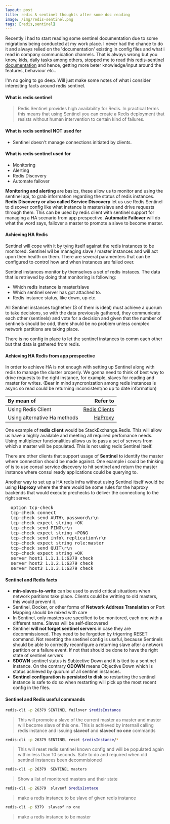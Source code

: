 ```yaml
---
layout: post
title: redis & sentinel thoughts after some doc reading
image: /img/redis-sentinel.png
tags: [redis,sentinel]
---
```


Recently i had to start reading some sentinel documentation due to some migrations being conducted at my work place. I never had the chance to do it and always relied on the 'documentation' existing in config files and what i read in company communication channels. That is always wrong but you know, kids, daily tasks among others, stopped me to read this [redis-sentinel documentation](https://redis.io/topics/sentinel) and hence, getting more beter knowledge/input around the features, behaviour etc..

I'm no going to go deep. Will just make some notes of what i consider interesting facts around redis sentinel.

#### What is redis sentinel

> Redis Sentinel provides high availability for Redis.
> In practical terms this means that using Sentinel you can create a Redis deployment that resists without human intervention to certain kind of failures.

#### What is redis sentinel NOT used for

- Sentinel doesn't manage connections initiated by clients.  

#### What is redis sentinel used for

- Monitoring
- Alerting
- Redis Discovery
- Automate failover

**Monitoring and alerting** are basics, these allow us to monitor and using the sentinel api, to grab information regarding the status of redis instances.
**Redis Discovery or also called Service Discovery** let us use Redis Sentinel to discover config like what instance is master/slave and drive requests through them. This can be used by redis client with sentinel support for managing a HA scenario from app prespective.
**Automatic Failover** will do what the word says, failover a master to promote a slave to become master.

#### Achieving HA Redis

Sentinel will cope with it by tying itself against the redis instances to be monitored. Sentinel wil be managing slave / master instances and will act upon then health on them. There are several paramenters that can be configured to control how and when instances are failed over.

Sentinel instances monitor by themselves a set of redis instaces. The data that is retrieved by doing that monitoring is following:

- Which redis instance is master/slave
- Which sentinel server has got attached to.
- Redis instance status, like down, up etc.

All  Sentinel instances toghether (3 of them is ideal) must  achieve a quorum to take decisions, so with the data previously gathered, they communicate each other (sentinels) and vote for a decision and given that the number of sentinels  should be odd, there  should be no problem unless complex network partitions are taking place.

There is no config in place to let the sentinel instances to comm each other but that data is gathered from redis.

#### Achieving HA Redis from app prespective

In order to achieve HA is not enough with setting up Sentinel along with redis to manage the cluster properly. We gonna need to think of best way to drive requests to the right instance, for example, slaves for reading and master for writes. (Bear in mind syncronization among redis instances is async so read could be returning inconsistent/no up to date information)

| By mean of                     | Refer to |
| :---                           |   ----:  |
| Using Redis Client             | [Redis Clients](https://redis.io/clients)|
| Using alternative Ha methods   | [HaProxy](http://www.haproxy.org/)|


One example of **redis client** would be StackExchange.Redis. This will allow us have a highly available and meeting all required perfomance needs. Using multiplexer funcionalities allows us to pass a set of servers from which a master will be populated. This is not using redis Sentinel itself.

There are other clients that support usage of **Sentinel** to identify the master where connection should be made against. One example i could be thinking of is to use consul service discovery to hit sentinel and return the master instance where consul ready applications could be querying to.

Another way to set up a HA redis infra without using Sentinel itself would be using **Haproxy** where the there would be some rules for the haproxy backends  that would execute prechecks to deliver the  connectiong to the right server.

<pre>
  option tcp-check
  tcp-check connect
  tcp-check send AUTH\ password\r\n
  tcp-check expect string +OK
  tcp-check send PING\r\n
  tcp-check expect string +PONG
  tcp-check send info\ replication\r\n
  tcp-check expect string role:master
  tcp-check send QUIT\r\n
  tcp-check expect string +OK
  server host1 1.1.1.1:6379 check
  server host2 1.1.2.1:6379 check
  server host3 1.1.3.1:6379 check
</pre>

#### Sentinel and Redis facts

- **min-slaves-to-write** can be used to avoid critical situations when network paritions take place.  Clients could be writting to old masters, this would prevent it.
- Sentinel, Docker, or other forms of **Network Address Translation** or Port Mapping should be mixed with care
- In Sentinel, only masters are specified to be monitored, each one with a different name. Slaves will be self-discovered
- Sentinel **will not forget sentinel servers** in case they are decommissioned. They need to be forgotten by trigerring RESET command. Not resetting the snetinel config is useful, because Sentinels should be able to correctly reconfigure a returning slave after a network partition or a failure event. If not that should be done to have the right state of sentinel servers
- **SDOWN** sentinel status is Subjective Down and it is tied to a sentinel instance. On the contrary **ODOWN** means Objective Down which is status achieved by quorum of all sentinel instances.
- **Sentinel configuration is persisted to disk** so restarting the sentinel instance is safe to do so when restarting will pick up the most recent config in the files.

#### Sentinel and Redis useful commands

``` bash
redis-cli -p 26379 SENTINEL failover $redisInstance
```

>This will promote a slave of the current master as master and master will become slave of this one. This is achieved by internall calling redis  instance and issuing **slaveof** and **slaveof no one** commands

```bash
redis-cli -p 26379 SENTINEL reset $redisInstance/*
```

>This will reset redis sentinel known config and will be populated again within less than 10 seconds. Safe to do and required when old sentinel instances been decommisioned

```bash
redis-cli -p 26379  SENTINEL masters
```

> Show a list of monitored masters and their state

```bash
redis-cli -p 26379  slaveof $redisIsntace
```

> make a redis instance to be slave of given redis instance

```bash
redis-cli -p 6379  slaveof no one
```

> make a redis instance to be master
